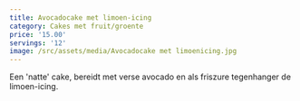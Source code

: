 ```yaml
---
title: Avocadocake met limoen-icing
category: Cakes met fruit/groente
price: '15.00'
servings: '12'
image: /src/assets/media/Avocadocake met limoenicing.jpg
---
```

Een 'natte' cake, bereidt met verse avocado en als friszure tegenhanger de limoen-icing.

